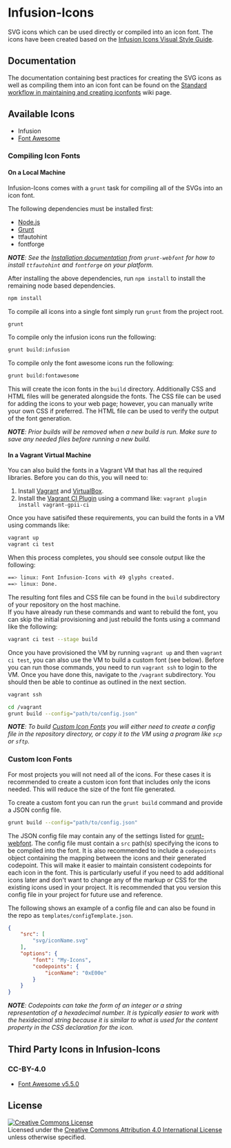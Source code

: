 # Infusion-Icons

SVG icons which can be used directly or compiled into an icon font.
The icons have been created based on the
[Infusion Icons Visual Style Guide](https://wiki.fluidproject.org/display/fluid/Infusion+Icons+Visual+Style+Guide).

## Documentation

The documentation containing best practices for creating the SVG icons as well as compiling them into an icon font can
be found on the [Standard workflow in maintaining and creating iconfonts](
https://wiki.fluidproject.org/display/fluid/Standard+workflow+in+maintaining+and+creating+icon+fonts) wiki page.

## Available Icons

* Infusion
* [Font Awesome](https://fontawesome.com/icons?d=gallery&s=brands,regular,solid&m=free)

### Compiling Icon Fonts

#### On a Local Machine

Infusion-Icons comes with a `grunt` task for compiling all of the SVGs into an icon font.

The following dependencies must be installed first:

* [Node.js](https://nodejs.org/en/)
* [Grunt](https://gruntjs.com)
* ttfautohint
* fontforge

_**NOTE**: See the [Installation documentation](https://github.com/sapegin/grunt-webfont#installation) from
`grunt-webfont` for how to install `ttfautohint` and `fontforge` on your platform._

After installing the above dependencies, run `npm install` to install the remaining node based dependencies.

```bash
npm install
```

To compile all icons into a single font simply run `grunt` from the project root.

```bash
grunt
```

To compile only the infusion icons run the following:

```bash
grunt build:infusion
```

To compile only the font awesome icons run the following:

```bash
grunt build:fontawesome
```

This will create the icon fonts in the `build` directory. Additionally CSS and HTML files will be generated alongside
the fonts. The CSS file can be used for adding the icons to your web page; however, you can manually write your own CSS
if preferred. The HTML file can be used to verify the output of the font generation.

_**NOTE**: Prior builds will be removed when a new build is run. Make sure to save any needed files before running a new
build._

#### In a Vagrant Virtual Machine

You can also build the fonts in a Vagrant VM that has all the required libraries.  Before you can do this, you will need
to:

1. Install [Vagrant](https://www.vagrantup.com) and [VirtualBox](https://www.virtualbox.org).
2. Install the [Vagrant CI Plugin](https://github.com/gpii-ops/vagrant-gpii-ci) using a command like:
   `vagrant plugin install vagrant-gpii-ci`

Once you have satisifed these requirements, you can build the fonts in a VM using commands like:

```bash
vagrant up
vagrant ci test
```

When this process completes, you should see console output like the following:

```bash
==> linux: Font Infusion-Icons with 49 glyphs created.
==> linux: Done.
```

The resulting font files and CSS file can be found in the `build` subdirectory of your repository on the host machine.  
If you have already run these commands and want to rebuild the font, you can skip the initial provisioning and just
rebuild the fonts using a command like the following:

```bash
vagrant ci test --stage build
```

Once you have provisioned the VM by running `vagrant up` and then `vagrant ci test`, you can also use the VM to build a
custom font (see below).  Before you can run those commands, you need to run `vagrant ssh` to login to the VM.  Once you
have done this, navigate to the `/vagrant` subdirectory.  You should then be able to continue as outlined in the next
section.  

```bash
vagrant ssh

cd /vagrant
grunt build --config="path/to/config.json"
```

_**NOTE**: To build [Custom Icon Fonts](#custom-icon-fonts) you will either need to create a config file in the
repository directory, or copy it to the VM using a program like `scp` or `sftp`._

### Custom Icon Fonts

For most projects you will not need all of the icons. For these cases it is recommended to create a custom icon font
that includes only the icons needed. This will reduce the size of the font file generated.

To create a custom font you can run the `grunt build` command and provide a JSON config file.

```bash
grunt build --config="path/to/config.json"
```

The JSON config file may contain any of the settings listed for [grunt-webfont](
https://github.com/sapegin/grunt-webfont). The config file must contain a `src` path(s) specifying the icons to be
compiled into the font. It is also recommended to include a `codepoints` object containing the mapping between the icons
and their generated codepoint. This will make it easier to maintain consistent codepoints for each icon in the font.
This is particularly useful if you need to add additional icons later and don't want to change any of the markup or CSS
for the existing icons used in your project. It is recommended that you version this config file in your project for
future use and reference.

The following shows an example of a config file and can also be found in the repo as `templates/configTemplate.json`.

```json
{
    "src": [
        "svg/iconName.svg"
    ],
    "options": {
        "font": "My-Icons",
        "codepoints": {
            "iconName": "0xE00e"
        }
    }
}
```

_**NOTE**: Codepoints can take the form of an integer or a string representation of a hexadecimal number. It is
typically easier to work with the hexidecimal string because it is similar to what is used for the content property in
the CSS declaration for the icon._

## Third Party Icons in Infusion-Icons

### CC-BY-4.0

* [Font Awesome v5.5.0](https://fontawesome.com)

## License

<a rel="license" href="http://creativecommons.org/licenses/by/4.0/">
    <img alt="Creative Commons License" style="border-width:0" src="https://i.creativecommons.org/l/by/4.0/88x31.png" />
</a>
<br />Licensed under the <a rel="license" href="http://creativecommons.org/licenses/by/4.0/">Creative Commons
Attribution 4.0 International License</a> unless otherwise specified.
